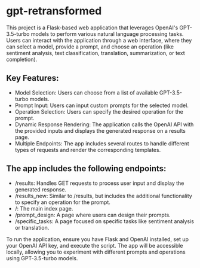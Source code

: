 # gpt-retransformed
This project is a Flask-based web application that leverages OpenAI's GPT-3.5-turbo models to perform various natural language processing tasks. Users can interact with the application through a web interface, where they can select a model, provide a prompt, and choose an operation (like sentiment analysis, text classification, translation, summarization, or text completion).

## Key Features:
- Model Selection: Users can choose from a list of available GPT-3.5-turbo models.
- Prompt Input: Users can input custom prompts for the selected model.
- Operation Selection: Users can specify the desired operation for the prompt.
- Dynamic Response Rendering: The application calls the OpenAI API with the provided inputs and displays the generated response on a results page.
- Multiple Endpoints: The app includes several routes to handle different types of requests and render the corresponding templates.

## The app includes the following endpoints:
- /results: Handles GET requests to process user input and display the generated response.
- /results_new: Similar to /results, but includes the additional functionality to specify an operation for the prompt.
- /: The main index page.
- /prompt_design: A page where users can design their prompts.
- /specific_tasks: A page focused on specific tasks like sentiment analysis or translation.

To run the application, ensure you have Flask and OpenAI installed, set up your OpenAI API key, and execute the script. The app will be accessible locally, allowing you to experiment with different prompts and operations using GPT-3.5-turbo models.
